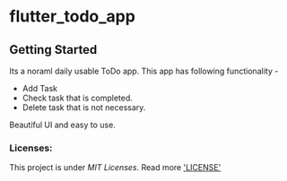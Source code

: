 # flutter_todo_app

## Getting Started

Its a noraml daily usable ToDo app. This app has following functionality - 
* Add Task
* Check task that is completed.
* Delete task that is not necessary.

Beautiful UI and easy to use.

### Licenses:
This project is under _MIT Licenses_. Read more ['LICENSE'](https://github.com/codeslash21/flutter_todo_app/blob/master/LICENSE)
